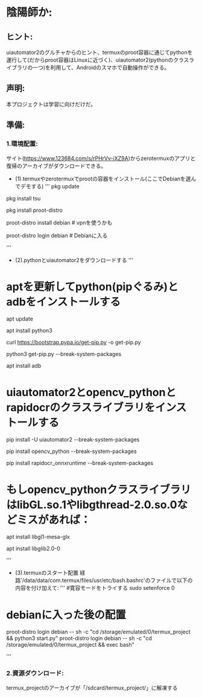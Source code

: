 # 陰陽師か:

## ヒント:
uiautomator2のグルチャからのヒント、termuxのproot容器に通じてpythonを運行して(だからproot容器はLinuxに近づく)、uiautomator2(pythonのクラスライブラリの一つ)を利用して、Androidのスマホで自動操作ができる。

## 声明:
本プロジェクトは学習に向けだけだ。


## 準備:
### 1.環境配置:
サイト(<https://www.123684.com/s/rPHrVv-iXZ9A>)からzerotermuxのアプリと復帰のアーカイブがダウンロードできる。


* (1).termuxやzerotermuxでprootの容器をインストール(ここでDebianを選んでデモする)
'''
pkg update

pkg install tsu

pkg install proot-distro

proot-distro install debian    # vpnを使うかも

proot-distro login debian    # Debianに入る

'''

* (2).pythonとuiautomator2をダウンロードする
'''
# aptを更新してpython(pipぐるみ)とadbをインストールする
apt update

apt install python3

curl https://bootstrap.pypa.io/get-pip.py -o get-pip.py

python3 get-pip.py --break-system-packages

apt install adb

# uiautomator2とopencv_pythonとrapidocrのクラスライブラリをインストールする
pip install -U uiautomator2 --break-system-packages

pip install opencv_python --break-system-packages

pip install rapidocr_onnxruntime --break-system-packages

# もしopencv_pythonクラスライブラリはlibGL.so.1やlibgthread-2.0.so.0などミスがあれば：
apt install libgl1-mesa-glx

apt install libglib2.0-0

'''

* (3).termuxのスタート配置
経路'/data/data/com.termux/files/usr/etc/bash.bashrc'のファイルで以下の内容を付け加えて:
'''
#寛容モードをトライする
sudo setenforce 0
# debianに入った後の配置
proot-distro login debian -- sh -c "cd /storage/emulated/0/termux_project && python3 start.py"
proot-distro login debian -- sh -c "cd /storage/emulated/0/termux_project && exec bash"

'''

### 2.資源ダウンロード:
termux_projectのアーカイブが「/sdcard/termux_project/」に解凍する

